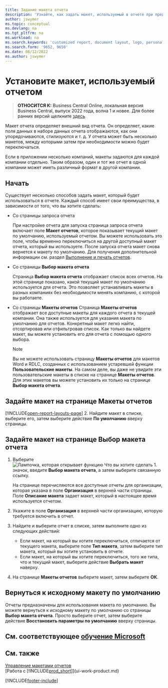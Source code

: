 ```yaml
---
title: Задание макета отчета
description: 'Узнайте, как задать макет, используемый в отчете при предварительном просмотре и печати.'
author: jswymer
ms.topic: conceptual
ms.devlang: na
ms.tgt_pltfrm: na
ms.workload: na
ms.search.keywords: 'customized report, document layout, logo, personalize'
ms.search.form: '9652, 9650'
ms.date: 08/12/2022
ms.author: jswymer
---
```

# <a name="setting-the-layout-used-by-a-report" />Установите макет, используемый отчетом

> **ОТНОСИТСЯ К:** Business Central Online, локальная версия Business Central, выпуск 2022 года, волна 1 и новее. Для более ранних версий щелкните [здесь](ui-how-change-layout-currently-used-report.md).

Макет отчета определяет внешний вид отчета. Он определяет, какие поля данных в наборе данных отчета отображаются, как они упорядочиваются, стилизуются и т. д. У отчета может быть несколько макетов, между которыми затем при необходимости можно будет переключаться.

Если в приложении несколько компаний, макеты задаются для каждой компании отдельно. Таким образом, один и тот же отчет в одной компании может иметь различный формат в другой компании.

## <a name="get-started" />Начать

Существует несколько способов задать макет, который будет использоваться в отчете. Каждый способ имеет свои преимущества, в зависимости от того, что вы хотите сделать: 

- Со страницы запроса отчета

  При настройке отчета для запуска страница запроса отчета включает поле **Макет отчетов**, которое показывает текущий макет по умолчанию, используемый отчетом. Вы можете использовать это поле, чтобы временно переключиться на другой доступный макет отчета, который вы используете. После запуска отчета макет снова вернется к макету по умолчанию. Для получения дополнительной информации см. раздел [Выполнение и печать отчетов](ui-work-report.md#switching-the-report-layout).

- Со страницы **Выбор макета отчета**

  Страница **Выбор макета отчета** отображает список всех отчетов. На этой странице показано, какой текущий макет по умолчанию используется для отчета. Это позволяет устанавливать макеты в разных компаниях без необходимости менять компанию, с которой вы работаете.

- Со страницы **Макеты отчетов** Страница **Макеты отчетов** отображает все доступные макеты для каждого отчета в текущей компании. Она также используется для указания макета по умолчанию для отчетов. Конкретный макет легко найти, отсортировав или отфильтровав список. Как только вы найдете макет, вы можете установить его для отчета с помощью одного выбора.

  > [!NOTE]
  > Вы не можете использовать страницу **Макеты отчетов** для макетов Word и RDLC, созданных с использованием устаревшей функции **Пользовательские макеты**. На самом деле, вы даже не увидите эти пользовательские макеты в списке на странице **Макеты отчетов**. Для этих макетов вы можете установить их только на странице **Выбор макета отчета**.

## <a name="set-the-layout-from-the-report-layouts-page" />Задайте макет на странице Макеты отчетов

[!INCLUDE[open-report-layouts-page](includes/open-report-layouts-page.md)]
2. Найдите макет в списке, выберите его, затем выберите действие **По умолчанию** вверху страницы.

## <a name="set-the-layout-from-report-layout-selection-page" />Задайте макет на странице Выбор макета отчета

1. Выберите ![Лампочка, которая открывает функцию Что вы хотите сделать 1.](media/ui-search/search_small.png "Что вы хотите сделать") значок, введите **Выбор макета отчета**, а затем выберите связанную ссылку.
  
   На странице перечисляются все доступные отчеты для организации, которая указана в поле **Организация** в верхней части страницы. Поле **Описание макета** задает макет, который в настоящее время используется отчетом.
2. Укажите в поле **Организация** в верхней части организацию, которую требуется включить в отчет.
3. Найдите и выберите отчет в списке, затем выполните одно из следующих действий:

   - Если макет, на который вы хотите переключиться, отличается от текущего макета, выберите поле **Тип макета**, затем выберите тип макета, который вы хотите установить в отчете. 
   - Если макет, на который вы хотите переключиться, того же типа, что и текущий макет, выберите действие **Выбрать макет** наверху.

4. На странице **Макеты отчетов** выберите макет, затем выберите **ОК**.

## <a name="revert-to-the-original-default-layout" />Вернуться к исходному макету по умолчанию

Отчеты предназначены для использования макета по умолчанию. Вы можете вернуться к исходному макету по умолчанию со страницы **Выбор макета отчета**. Просто выберите отчет, затем выберите действие **Восстановить параметры по умолчанию** вверху страницы.

## <a name="see-related-microsoft-trainingtrainingmoduleschange-documents-dynamics-365-business-centralindex" />См. соответствующее [обучение Microsoft](/training/modules/change-documents-dynamics-365-business-central/index)

## <a name="see-also" />См. также

[Управление макетами отчетов](ui-manage-report-layouts.md)  
[Работа с [!INCLUDE[prod_short](includes/prod_short.md)]](ui-work-product.md)

[!INCLUDE[footer-include](includes/footer-banner.md)]
